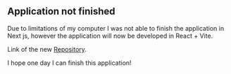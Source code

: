 ## Application not finished

Due to limitations of my computer I was not able to finish the application in Next js, however the application will now be developed in React + Vite.

Link of the new [Repository](https://github.com/stevenmanriqueca/Jira-App).

I hope one day I can finish this application!
